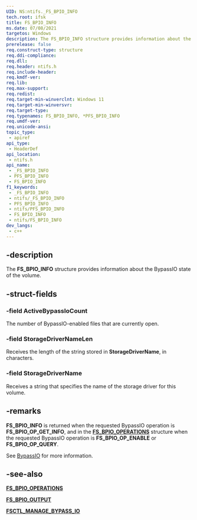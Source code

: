 ```yaml
---
UID: NS:ntifs._FS_BPIO_INFO
tech.root: ifsk
title: FS_BPIO_INFO
ms.date: 07/08/2021
targetos: Windows
description: The FS_BPIO_INFO structure provides information about the BypassIO state of the volume.
prerelease: false
req.construct-type: structure
req.ddi-compliance: 
req.dll: 
req.header: ntifs.h
req.include-header: 
req.kmdf-ver: 
req.lib: 
req.max-support: 
req.redist: 
req.target-min-winverclnt: Windows 11
req.target-min-winversvr: 
req.target-type: 
req.typenames: FS_BPIO_INFO, *PFS_BPIO_INFO
req.umdf-ver: 
req.unicode-ansi: 
topic_type:
 - apiref
api_type:
 - HeaderDef
api_location:
 - ntifs.h
api_name:
 - _FS_BPIO_INFO
 - PFS_BPIO_INFO
 - FS_BPIO_INFO
f1_keywords:
 - _FS_BPIO_INFO
 - ntifs/_FS_BPIO_INFO
 - PFS_BPIO_INFO
 - ntifs/PFS_BPIO_INFO
 - FS_BPIO_INFO
 - ntifs/FS_BPIO_INFO
dev_langs:
 - c++
---
```


## -description

The **FS_BPIO_INFO** structure provides information about the BypassIO state of the volume.

## -struct-fields

### -field ActiveBypassIoCount

The number of BypassIO-enabled files that are currently open.

### -field StorageDriverNameLen

Receives the length of the string stored in **StorageDriverName**, in characters.

### -field StorageDriverName

Receives a string that specifies the name of the storage driver for this volume.

## -remarks

**FS_BPIO_INFO** is returned when the requested BypassIO operation is **FS_BPIO_OP_GET_INFO**, and in the [**FS_BPIO_OPERATIONS**](ne-ntifs-fs_bpio_operations.md) structure when the requested BypassIO operation is **FS_BPIO_OP_ENABLE** or **FS_BPIO_OP_QUERY**.

See [BypassIO](/windows-hardware/drivers/ifs/bypass.io) for more information.

## -see-also

[**FS_BPIO_OPERATIONS**](ne-ntifs-fs_bpio_operations.md)

[**FS_BPIO_OUTPUT**](ns-ntifs-fs_bpio_output.md)

[**FSCTL_MANAGE_BYPASS_IO**](ni-ntifs-fsctl_manage_bypass_io.md)
